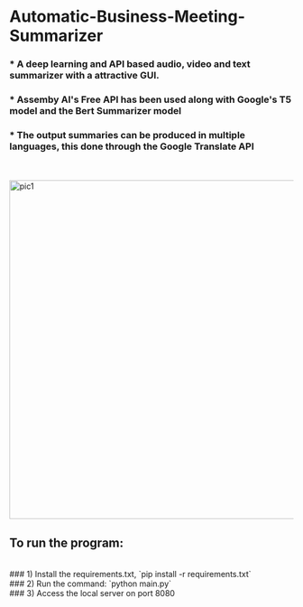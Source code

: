 # Automatic-Business-Meeting-Summarizer
### * A deep learning and API based audio, video and text summarizer with a attractive GUI. <br>
### * Assemby AI's Free API has been used along with Google's T5 model and the Bert Summarizer model <br>
### * The output summaries can be produced in multiple languages, this done through the Google Translate API
<br><br>
<img width="800" height = "600" alt="pic1" src="https://user-images.githubusercontent.com/97934051/212613695-b9d88383-025d-449e-95a8-f1830b648c8a.png">
<br>
## To run the program:
<br> 
### 1) Install the requirements.txt, `pip install -r requirements.txt`
<br> 
### 2) Run the command: `python main.py`
<br>
### 3) Access the local server on port 8080

